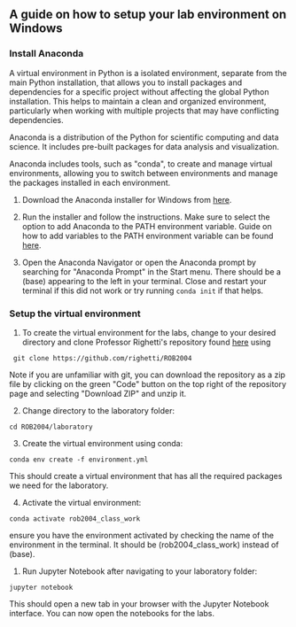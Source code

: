 ## A guide on how to setup your lab environment on Windows

### Install Anaconda

A virtual environment in Python is a isolated environment, separate from the main Python installation, that allows you to install packages and dependencies for a specific project without affecting the global Python installation. This helps to maintain a clean and organized environment, particularly when working with multiple projects that may have conflicting dependencies.

Anaconda is a distribution of the Python for scientific computing and data science. It includes pre-built packages for data analysis and visualization.

Anaconda includes tools, such as "conda", to create and manage virtual environments, allowing you to switch between environments and manage the packages installed in each environment.

1. Download the Anaconda installer for Windows from [here](https://www.anaconda.com/products/individual#windows).


2. Run the installer and follow the instructions. Make sure to select the option to add Anaconda to the PATH environment variable. Guide on how to add variables to the PATH environment variable can be found [here](https://www.architectryan.com/2018/03/17/add-to-the-path-on-windows-10/).

3. Open the Anaconda Navigator or open the Anaconda prompt by searching for "Anaconda Prompt" in the Start menu. There should be a (base) appearing to the left in your terminal. Close and restart your terminal if this did not work or try running ``` conda init ``` if that helps. 

### Setup the virtual environment

1. To create the virtual environment for the labs, change to your desired directory and clone Professor Righetti's repository found [here](https://github.com/righetti/ROB2004) using

``` git clone https://github.com/righetti/ROB2004```

Note if you are unfamiliar with git, you can download the repository as a zip file by clicking on the green "Code" button on the top right of the repository page and selecting "Download ZIP" and unzip it.

2. Change directory to the laboratory folder:

``` cd ROB2004/laboratory ```

3. Create the virtual environment using conda:

```conda env create -f environment.yml```

This should create a virtual environment that has all the required packages we need for the laboratory.

4. Activate the virtual environment:

```conda activate rob2004_class_work```

ensure you have the environment activated by checking the name of the environment in the terminal. It should be (rob2004_class_work) instead of (base).

1. Run Jupyter Notebook after navigating to your laboratory folder:

```jupyter notebook```

This should open a new tab in your browser with the Jupyter Notebook interface. You can now open the notebooks for the labs.



